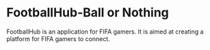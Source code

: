 # FootballHub-Ball or Nothing

FootballHub is an application for FIFA gamers. It is aimed at creating a platform for FIFA gamers to connect.
